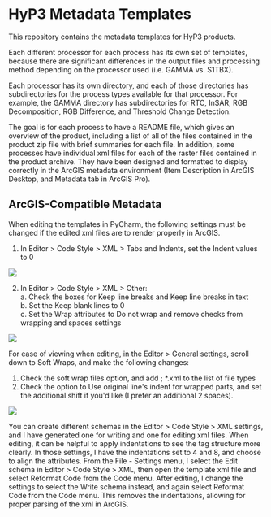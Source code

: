 # HyP3 Metadata Templates
This repository contains the metadata templates for HyP3 products.  

Each different processor for each process has its own set of templates, because there are significant differences in the output files and processing method depending on the processor used (i.e. GAMMA vs. S1TBX).  

Each processor has its own directory, and each of those directories has subdirectories for the process types available for that processor. For example, the GAMMA directory has subdirectories for RTC, InSAR, RGB Decomposition, RGB Difference, and Threshold Change Detection.  

The goal is for each process to have a README file, which gives an overview of the product, including a list of all of the files contained in the product zip file with brief summaries for each file. In addition, some processes have individual xml files for each of the raster files contained in the product archive. They have been designed and formatted to display correctly in the ArcGIS metadata environment (Item Description in ArcGIS Desktop, and Metadata tab in ArcGIS Pro).  

## ArcGIS-Compatible Metadata

When editing the templates in PyCharm, the following settings must be changed if the edited xml files are to render properly in ArcGIS.

1. In Editor > Code Style > XML > Tabs and Indents, set the Indent values to 0  

![](SettingsImages/Editor_CodeStyle_XML_TabsIndents.JPG)  

2. In Editor > Code Style > XML > Other:  
    a. Check the boxes for Keep line breaks and Keep line breaks in text  
    b. Set the Keep blank lines to 0  
    c. Set the Wrap attributes to Do not wrap and remove checks from wrapping and spaces settings  
    
![](SettingsImages/Editor_CodeStyle_XML_Other.JPG)  

For ease of viewing when editing, in the Editor > General settings, scroll down to Soft Wraps, and make the following changes:  
1. Check the soft wrap files option, and add ; *.xml to the list of file types  
2. Check the option to Use original line's indent for wrapped parts, and set the additional shift if you'd like (I prefer an additional 2 spaces).   

![](SettingsImages/Editor_General_SoftWraps.JPG)  

You can create different schemas in the Editor > Code Style > XML settings, and I have generated one for writing and one for editing xml files. When editing, it can be helpful to apply indentations to see the tag structure more clearly. In those settings, I have the indentations set to 4 and 8, and choose to align the attributes. From the File - Settings menu, I select the Edit schema in Editor > Code Style > XML, then open the template xml file and select Reformat Code from the Code menu. After editing, I change the settings to select the Write schema instead, and again select Reformat Code from the Code menu. This removes the indentations, allowing for proper parsing of the xml in ArcGIS.









